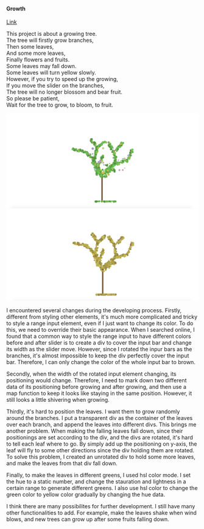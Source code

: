 #### Growth

[Link](https://iris-666.github.io/abc-student-repo/projects/projectA-growth/)

This project is about a growing tree. <br />
The tree will firstly grow branches, <br />
Then some leaves, <br />
And some more leaves, <br />
Finally flowers and fruits. <br />
Some leaves may fall down. <br />
Some leaves will turn yellow slowly. <br />
However, if you try to speed up the growing,<br />
If you move the slider on the branches,<br />
The tree will no longer blossom and bear fruit.<br />
So please be patient,<br />
Wait for the tree to grow, to bloom, to fruit.<br />

![blooming tree](blooming-tree.png)
![withered tree](withered-tree.png)

I encountered several changes during the developing process. Firstly, different from styling other elements, it's much more complicated and tricky to style a range input element, even if I just want to change its color. To do this, we need to override their basic appearance. When I searched online, I found that a common way to style the range input to have different colors before and after slider is to create a div to cover the input bar and change its width as the slider move. However, since I rotated the inpur bars as the branches, it's almost impossible to keep the div perfectly cover the input bar. Therefore, I can only change the color of the whole input bar to brown.

Secondly, when the width of the rotated input element changing, its positioning would change. Therefore, I need to mark down two different data of its positioning before growing and after growing, and then use a map function to keep it looks like staying in the same position. However, it still looks a little shivering when growing. 

Thirdly, it's hard to position the leaves. I want them to grow randomly around the branches. I put a transparent div as the container of the leaves over each branch, and append the leaves into different divs. 
This brings me another problem. When making the falling leaves fall down, since their positionings are set according to the div, and the divs are rotated, it's hard to tell each leaf where to go. By simply add up the positioning on y-axis, the leaf will fly to some other directions since the div holding them are rotated. To solve this problem, I created an unrotated div to hold some more leaves, and make the leaves from that div fall down. 

Finally, to make the leaves in different greens, I used hsl color mode. I set the hue to a static number, and change the stauration and lightness in a certain range to generate different greens. I also use hsl color to change the green color to yellow color gradually by changing the hue data.

I think there are many possibilites for further development. I still have many other functionalities to add. For example, make the leaves shake when wind blows, and new trees can grow up after some fruits falling down. 
